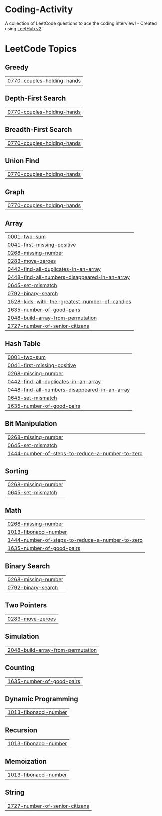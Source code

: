 # Coding-Activity
A collection of LeetCode questions to ace the coding interview! - Created using [LeetHub v2](https://github.com/arunbhardwaj/LeetHub-2.0)

<!---LeetCode Topics Start-->
# LeetCode Topics
## Greedy
|  |
| ------- |
| [0770-couples-holding-hands](https://github.com/kumkumbablani/Coding-Activity/tree/master/0770-couples-holding-hands) |
## Depth-First Search
|  |
| ------- |
| [0770-couples-holding-hands](https://github.com/kumkumbablani/Coding-Activity/tree/master/0770-couples-holding-hands) |
## Breadth-First Search
|  |
| ------- |
| [0770-couples-holding-hands](https://github.com/kumkumbablani/Coding-Activity/tree/master/0770-couples-holding-hands) |
## Union Find
|  |
| ------- |
| [0770-couples-holding-hands](https://github.com/kumkumbablani/Coding-Activity/tree/master/0770-couples-holding-hands) |
## Graph
|  |
| ------- |
| [0770-couples-holding-hands](https://github.com/kumkumbablani/Coding-Activity/tree/master/0770-couples-holding-hands) |
## Array
|  |
| ------- |
| [0001-two-sum](https://github.com/kumkumbablani/Coding-Activity/tree/master/0001-two-sum) |
| [0041-first-missing-positive](https://github.com/kumkumbablani/Coding-Activity/tree/master/0041-first-missing-positive) |
| [0268-missing-number](https://github.com/kumkumbablani/Coding-Activity/tree/master/0268-missing-number) |
| [0283-move-zeroes](https://github.com/kumkumbablani/Coding-Activity/tree/master/0283-move-zeroes) |
| [0442-find-all-duplicates-in-an-array](https://github.com/kumkumbablani/Coding-Activity/tree/master/0442-find-all-duplicates-in-an-array) |
| [0448-find-all-numbers-disappeared-in-an-array](https://github.com/kumkumbablani/Coding-Activity/tree/master/0448-find-all-numbers-disappeared-in-an-array) |
| [0645-set-mismatch](https://github.com/kumkumbablani/Coding-Activity/tree/master/0645-set-mismatch) |
| [0792-binary-search](https://github.com/kumkumbablani/Coding-Activity/tree/master/0792-binary-search) |
| [1528-kids-with-the-greatest-number-of-candies](https://github.com/kumkumbablani/Coding-Activity/tree/master/1528-kids-with-the-greatest-number-of-candies) |
| [1635-number-of-good-pairs](https://github.com/kumkumbablani/Coding-Activity/tree/master/1635-number-of-good-pairs) |
| [2048-build-array-from-permutation](https://github.com/kumkumbablani/Coding-Activity/tree/master/2048-build-array-from-permutation) |
| [2727-number-of-senior-citizens](https://github.com/kumkumbablani/Coding-Activity/tree/master/2727-number-of-senior-citizens) |
## Hash Table
|  |
| ------- |
| [0001-two-sum](https://github.com/kumkumbablani/Coding-Activity/tree/master/0001-two-sum) |
| [0041-first-missing-positive](https://github.com/kumkumbablani/Coding-Activity/tree/master/0041-first-missing-positive) |
| [0268-missing-number](https://github.com/kumkumbablani/Coding-Activity/tree/master/0268-missing-number) |
| [0442-find-all-duplicates-in-an-array](https://github.com/kumkumbablani/Coding-Activity/tree/master/0442-find-all-duplicates-in-an-array) |
| [0448-find-all-numbers-disappeared-in-an-array](https://github.com/kumkumbablani/Coding-Activity/tree/master/0448-find-all-numbers-disappeared-in-an-array) |
| [0645-set-mismatch](https://github.com/kumkumbablani/Coding-Activity/tree/master/0645-set-mismatch) |
| [1635-number-of-good-pairs](https://github.com/kumkumbablani/Coding-Activity/tree/master/1635-number-of-good-pairs) |
## Bit Manipulation
|  |
| ------- |
| [0268-missing-number](https://github.com/kumkumbablani/Coding-Activity/tree/master/0268-missing-number) |
| [0645-set-mismatch](https://github.com/kumkumbablani/Coding-Activity/tree/master/0645-set-mismatch) |
| [1444-number-of-steps-to-reduce-a-number-to-zero](https://github.com/kumkumbablani/Coding-Activity/tree/master/1444-number-of-steps-to-reduce-a-number-to-zero) |
## Sorting
|  |
| ------- |
| [0268-missing-number](https://github.com/kumkumbablani/Coding-Activity/tree/master/0268-missing-number) |
| [0645-set-mismatch](https://github.com/kumkumbablani/Coding-Activity/tree/master/0645-set-mismatch) |
## Math
|  |
| ------- |
| [0268-missing-number](https://github.com/kumkumbablani/Coding-Activity/tree/master/0268-missing-number) |
| [1013-fibonacci-number](https://github.com/kumkumbablani/Coding-Activity/tree/master/1013-fibonacci-number) |
| [1444-number-of-steps-to-reduce-a-number-to-zero](https://github.com/kumkumbablani/Coding-Activity/tree/master/1444-number-of-steps-to-reduce-a-number-to-zero) |
| [1635-number-of-good-pairs](https://github.com/kumkumbablani/Coding-Activity/tree/master/1635-number-of-good-pairs) |
## Binary Search
|  |
| ------- |
| [0268-missing-number](https://github.com/kumkumbablani/Coding-Activity/tree/master/0268-missing-number) |
| [0792-binary-search](https://github.com/kumkumbablani/Coding-Activity/tree/master/0792-binary-search) |
## Two Pointers
|  |
| ------- |
| [0283-move-zeroes](https://github.com/kumkumbablani/Coding-Activity/tree/master/0283-move-zeroes) |
## Simulation
|  |
| ------- |
| [2048-build-array-from-permutation](https://github.com/kumkumbablani/Coding-Activity/tree/master/2048-build-array-from-permutation) |
## Counting
|  |
| ------- |
| [1635-number-of-good-pairs](https://github.com/kumkumbablani/Coding-Activity/tree/master/1635-number-of-good-pairs) |
## Dynamic Programming
|  |
| ------- |
| [1013-fibonacci-number](https://github.com/kumkumbablani/Coding-Activity/tree/master/1013-fibonacci-number) |
## Recursion
|  |
| ------- |
| [1013-fibonacci-number](https://github.com/kumkumbablani/Coding-Activity/tree/master/1013-fibonacci-number) |
## Memoization
|  |
| ------- |
| [1013-fibonacci-number](https://github.com/kumkumbablani/Coding-Activity/tree/master/1013-fibonacci-number) |
## String
|  |
| ------- |
| [2727-number-of-senior-citizens](https://github.com/kumkumbablani/Coding-Activity/tree/master/2727-number-of-senior-citizens) |
<!---LeetCode Topics End-->